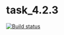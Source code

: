 # task_4.2.3
[![Build status](https://ci.appveyor.com/api/projects/status/lp8f5r98onu89w5x?svg=true)](https://ci.appveyor.com/project/wolfram-nikeleevich/task-4-2-3)
